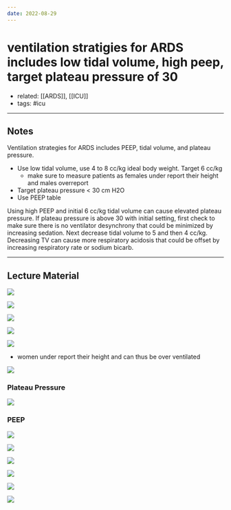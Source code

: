 ```yaml
---
date: 2022-08-29
---
```


# ventilation stratigies for ARDS includes low tidal volume, high peep, target plateau pressure of 30

- related: [[ARDS]], [[ICU]]  
- tags: #icu
---

## Notes 

Ventilation strategies for ARDS includes PEEP, tidal volume, and plateau pressure. 
- Use low tidal volume, use 4 to 8 cc/kg ideal body weight. Target 6 cc/kg
	- make sure to measure patients as females under report their height and males overreport
- Target plateau pressure < 30 cm H2O
- Use PEEP table

Using high PEEP and initial 6 cc/kg tidal volume can cause elevated plateau pressure. If plateau pressure is above 30 with initial setting, first check to make sure there is no ventilator desynchrony that could be minimized by increasing sedation. Next decrease tidal volume to 5 and then 4 cc/kg. Decreasing TV can cause more respiratory acidosis that could be offset by increasing respiratory rate or sodium bicarb. 



---
## Lecture Material 

![](<https://photos.thisispiggy.com/file/wikiFiles/202208281406 (17).jpg>)

![](<https://photos.thisispiggy.com/file/wikiFiles/202208281406 (18).jpg>)

![](<https://photos.thisispiggy.com/file/wikiFiles/202208281406 (19).jpg>)

![](https://photos.thisispiggy.com/file/wikiFiles/20220828143702.png)

![](<https://photos.thisispiggy.com/file/wikiFiles/202208281406 (22).jpg>)

- women under report their height and can thus be over ventilated

![](<https://photos.thisispiggy.com/file/wikiFiles/202208281406 (24).jpg>)

### Plateau Pressure

![](<https://photos.thisispiggy.com/file/wikiFiles/202208281406 (25).jpg>)

### PEEP

![](<https://photos.thisispiggy.com/file/wikiFiles/202208281406 (26).jpg>)

![](<https://photos.thisispiggy.com/file/wikiFiles/202208281406 (27).jpg>)

![](<https://photos.thisispiggy.com/file/wikiFiles/202208281406 (28).jpg>)

![](<https://photos.thisispiggy.com/file/wikiFiles/202208281406 (29).jpg>)

![](<https://photos.thisispiggy.com/file/wikiFiles/202208281406 (30).jpg>)

![](<https://photos.thisispiggy.com/file/wikiFiles/202208281406 (31).jpg>)
